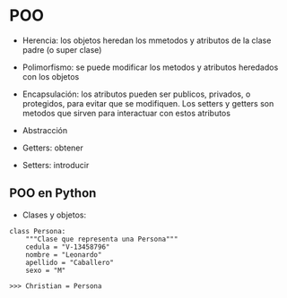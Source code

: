 # POO
* Herencia: los objetos heredan los mmetodos y atributos de la clase padre (o super clase)
* Polimorfismo: se puede modificar los metodos y atributos heredados con los objetos
* Encapsulación: los atributos pueden ser publicos, privados, o protegidos, para evitar que se modifiquen. Los setters y getters son metodos que sirven para interactuar con estos atributos
* Abstracción

* Getters: obtener
* Setters: introducir

## POO en Python
* Clases y objetos:
```
class Persona:
    """Clase que representa una Persona"""
    cedula = "V-13458796"
    nombre = "Leonardo"
    apellido = "Caballero"
    sexo = "M"

>>> Christian = Persona
```